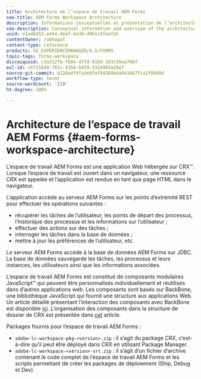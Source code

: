 ```yaml
---
title: Architecture de l’espace de travail AEM Forms
seo-title: AEM Forms Workspace Architecture
description: Informations conceptuelles et présentation de l’architecture de l’espace de travail LiveCycle AEM Forms.
seo-description: Conceptual information and overview of the architecture of LiveCycle AEM Forms workspace.
uuid: e1a48452-ed44-4ea7-ba38-d961c8faafa5
contentOwner: robhagat
content-type: reference
products: SG_EXPERIENCEMANAGER/6.5/FORMS
topic-tags: forms-workspace
discoiquuid: c3a312fb-f684-477d-916d-2d3c99aa7607
exl-id: c6f216d4-781c-4356-b9f0-3324903a28e7
source-git-commit: b220adf6fa3e9faf94389b9a9416b7fca2f89d9d
workflow-type: tm+mt
source-wordcount: '219'
ht-degree: 100%

---
```


# Architecture de l’espace de travail AEM Forms {#aem-forms-workspace-architecture}

L’espace de travail AEM Forms est une application Web hébergée sur CRX™. Lorsque l’espace de travail est ouvert dans un navigateur, une ressource CRX est appelée et l’application est rendue en tant que page HTML dans le navigateur.

L’application accède au serveur AEM Forms sur les points d’extrémité REST pour effectuer les opérations suivantes :

* récupérer les tâches de l’utilisateur, les points de départ des processus, l’historique des processus et les informations sur l’utilisateur ;
* effectuer des actions sur des tâches ;
* interroger les tâches dans la base de données ;
* mettre à jour les préférences de l’utilisateur, etc.

Le serveur AEM Forms accède à la base de données AEM Forms sur JDBC. La base de données sauvegarde les tâches, les processus et leurs instances, les utilisateurs ainsi que les informations associées.

L’espace de travail AEM Forms est constitué de composants modulaires JavaScript™ qui peuvent être personnalisés individuellement et réutilisés dans d’autres applications web. Les composants sont basés sur BackBone, une bibliothèque JavaScript qui fournit une structure aux applications Web. Un article détaillé présentant l’interaction des composants avec BackBone est disponible [ici](/help/forms/using/backbone-interaction.md). L’organisation des composants dans la structure de dossier de CRX est présentée dans [cet](/help/forms/using/folder-structure.md) article.

Packages fournis pour l’espace de travail AEM Forms :

* `adobe-lc-workspace-pkg-<version>.zip` : il s’agit du package CRX, c’est-à-dire qu’il peut être déployé dans CRX en utilisant Package Manager.
* `adobe-lc-workspace-<version>-src.zip` : il s’agit d’un fichier d’archive contenant le code complet de l’espace de travail AEM Forms et les scripts permettant de créer les packages de déploiement (Ship, Debug et Dev).
